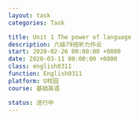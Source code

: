 ```yaml
---
layout: task
categories: Task

title: Unit 1 The power of language
description: 六级79班听力作业
start: 2020-02-26 00:00:00 +0800
date: 2020-03-11 00:00:00 +0800
class: english0311
function: English0311
platform: U校园
course: 基础英语

status: 进行中
---
```


